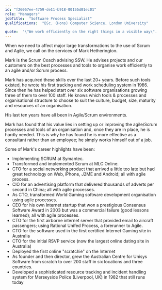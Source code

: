 ```yaml
---
id: "f26057ee-4759-de11-b918-00155d01ec01"
role: "Managers"
jobTitle:  "Software Process Specialist"
qualifications:  "BSc. (Hons) Computer Science, London University"

quote:  "\"We work efficiently on the right things in a visible way\".  If you really do this properly, your customers, whether internal or external, will have no reason to ever complain."
---
```


When we need to affect major large transformations to the use of Scrum and Agile, we call on the services of Mark Hetherington.

Mark is the Scrum Coach advising SSW. He advises projects and our customers on the best processes and tools to organise work efficiently to an agile and/or Scrum process. 

Mark has acquired these skills over the last 20+ years. Before such tools existed, he wrote his first tracking and work scheduling system in 1986. Since then he has helped start over six software organisations growing three of them to over 100 staff. He knows which tools & processes and organisational structure to choose to suit the culture, budget, size, maturity and resources of an organisation.

His last ten years have all been in Agile/Scrum environments.

Mark has found that his value lies in setting up or improving the agile/Scrum processes and tools of an organisation and, once they are in place, he is hardly needed. This is why he has found he is more effective as a consultant rather than an employee; he simply works himself out of a job.  

 Some of Mark's career highlights have been:

*   Implementing
    SCRUM at Symantec. 
*   Transformed
    and implemented Scrum at MLC Online.
*   CTO for a social networking product that arrived a little too
    late but had great technology on Web, iPhone, J2ME and Android; all with agile
    process.
*   CIO for an advertising platform that delivered thousands of
    adverts per second in China; all with agile processes. 
*   As CTO, transformed World Gaming software
    development organisation using agile processes. 
*   CEO for his own Internet startup that won
    a prestigious Consensus Software Award in 2003 but was a commercial failure
    (good lessons learned); all with agile processes. 
*   CTO for the first airborne internet server that provided email
    to aircraft passengers; using Rational Unifed Process, a forerunner to Agile. 
*   CTO for the software used in the first
    certified Internet Gaming site in Australia 
*   CTO for the initial RSVP service (now the largest online dating
    site in Australia)
*   Deployed the first online "scratchie" on the Internet 
*   As founder and then director, grew the
    Australian Centre for Unisys Software from scratch to over 200 staff in six
    locations and three countries. 
*   Developed a sophisticated resource tracking and incident
    handling system for Merseyside Police (Liverpool, UK) in 1982 that still runs
    today 